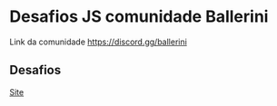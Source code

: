 # Desafios JS comunidade Ballerini

Link da comunidade https://discord.gg/ballerini

## Desafios

[Site](https://rafaelsavoy.github.io/desafios-js-comunidade-ballerini/)
